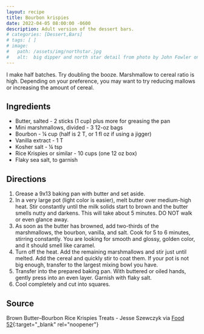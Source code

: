```yaml
---
layout: recipe
title: Bourbon krispies
date: 2022-04-05 08:00:00 -0600
description: Adult version of the dessert bars.
# categories: [Dessert,Bars]
# tags: [ ]
# image:  
#   path: /assets/img/northstar.jpg
#   alt:  big dipper and north star detail from photo by John Fowler on Unsplash
---
```


I make half batches. Try doubling the booze. Marshmallow to cereal ratio is high. Depending on your preference, you may want to try reducing mallows or increasing the amount of cereal.

## Ingredients
- Butter, salted - 2 sticks (1 cup) plus more for greasing the pan
- Mini marshmallows, divided - 3 12-oz bags
- Bourbon - ¼ cup (half is 2 T, or 1 fl oz if using a jigger)
- Vanilla extract - 1 T
- Kosher salt - ¼ tsp
- Rice Krispies or similar - 10 cups (one 12 oz box)
- Flaky sea salt, to garnish

## Directions
1. Grease a 9x13 baking pan with butter and set aside.
1. In a very large pot (light color is easier), melt butter over medium-high heat. Stir constantly until the milk solids start to brown and the butter smells nutty and darkens. This will take about 5 minutes. DO NOT walk or even glance away.
1. As soon as the butter has browned, add two-thirds of the marshmallows, the bourbon, vanilla, and salt. Cook for 5 to 6 minutes, stirring constantly. You are looking for smooth and glossy, golden color, and it should smell like caramel.
1. Turn off the heat. Add the remaining marshmallows and stir just until melted. Add the cereal and quickly stir to coat them. If your pot is not big enough, transfer to the largest mixing bowl you have.
1. Transfer into the prepared baking pan. With buttered or oiled hands, gently press into an even layer. Garnish with flaky salt.
1. Cool completely and cut into squares.

## Source
Brown Butter–Bourbon Rice Krispies Treats - Jesse Szewczyk via [Food 52](https://food52.com/recipes/82147-rice-krispies-treats-recipe-with-brown-butter-bourbon){:target="_blank" rel="noopener"}
